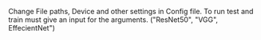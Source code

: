 Change File paths, Device and other settings in Config file.
To run test and train must give an input for the arguments. ("ResNet50", "VGG", EffecientNet")
